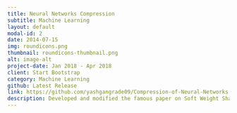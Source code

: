 ```yaml
---
title: Neural Networks Compression
subtitle: Machine Learning
layout: default
modal-id: 2
date: 2014-07-15
img: roundicons.png
thumbnail: roundicons-thumbnail.png
alt: image-alt
project-date: Jan 2018 - Apr 2018
client: Start Bootstrap
category: Machine Learning
github: Latest Release
link: https://github.com/yashgangrade09/Compression-of-Neural-Networks.git
description: Developed and modified the famous paper on Soft Weight Sharing for Neural Net Compression with the aim to store multi- million parameter network on small devices like phones. Tested on MNIST dataset and found similar results to original implementation. 
---
```

